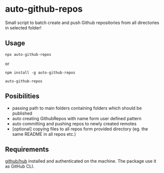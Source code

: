 # auto-github-repos

Small script to batch create and push Github repositories from all directories in selected folder!

## Usage

```
npx auto-github-repos
```

or 


```
npm install -g auto-github-repos

auto-github-repos
```

## Posibilities

- passing path to main folders containing folders which should be published
- auto creating GithubRepos with name form user defined pattern
- auto committing and pushing repos to newly created remotes
- [optional] copying files to all repos form provided directory (eg. the same README in all repos etc.)

## Requirements

[github/hub](https://github.com/github/hub) installed and authenticated on the machine. The package use it as GitHub CLI.
